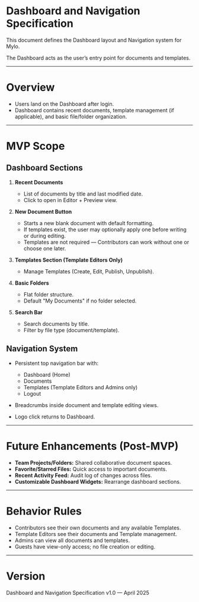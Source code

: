 # Dashboard and Navigation Specification

This document defines the Dashboard layout and Navigation system for Mylo.

The Dashboard acts as the user’s entry point for documents and templates.

---

# Overview

- Users land on the Dashboard after login.
- Dashboard contains recent documents, template management (if applicable), and basic file/folder organization.

---

# MVP Scope

## Dashboard Sections

1. **Recent Documents**
   - List of documents by title and last modified date.
   - Click to open in Editor + Preview view.

2. **New Document Button**
   - Starts a new blank document with default formatting.
   - If templates exist, the user may optionally apply one before writing or during editing.
   - Templates are not required — Contributors can work without one or choose one later.


3. **Templates Section (Template Editors Only)**
   - Manage Templates (Create, Edit, Publish, Unpublish).

4. **Basic Folders**
   - Flat folder structure.
   - Default "My Documents" if no folder selected.

5. **Search Bar**
   - Search documents by title.
   - Filter by file type (document/template).

## Navigation System

- Persistent top navigation bar with:
  - Dashboard (Home)
  - Documents
  - Templates (Template Editors and Admins only)
  - Logout

- Breadcrumbs inside document and template editing views.
- Logo click returns to Dashboard.

---

# Future Enhancements (Post-MVP)

- **Team Projects/Folders:** Shared collaborative document spaces.
- **Favorite/Starred Files:** Quick access to important documents.
- **Recent Activity Feed:** Audit log of changes across files.
- **Customizable Dashboard Widgets:** Rearrange dashboard sections.

---

# Behavior Rules

- Contributors see their own documents and any available Templates.
- Template Editors see their documents and Template management.
- Admins can view all documents and templates.
- Guests have view-only access; no file creation or editing.

---

# Version

Dashboard and Navigation Specification v1.0 — April 2025
